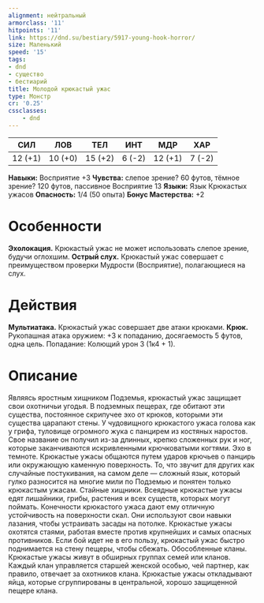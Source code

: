 ```yaml
---
alignment: нейтральный
armorclass: '11'
hitpoints: '11'
link: https://dnd.su/bestiary/5917-young-hook-horror/
size: Маленький
speed: '15'
tags:
- dnd
- существо
- бестиарий
title: Молодой крюкастый ужас
type: Монстр
cr: '0.25'
cssclasses:
    - dnd
---
```



| СИЛ | ЛОВ | ТЕЛ | ИНТ | МДР | ХАР |
|---|---|---|---|---|---|
| 12 (+1) | 10 (+0) | 15 (+2) | 6 (-2) | 12 (+1) | 7 (-2) |
**Навыки:** Восприятие +3
**Чувства:** слепое зрение? 60 футов, тёмное зрение? 120 футов, пассивное Восприятие 13
**Языки:** Язык Крюкастых ужасов
**Опасность:** 1/4 (50 опыта)
**Бонус Мастерства:** +2


# Особенности
**Эхолокация.** Крюкастый ужас не может использовать слепое зрение, будучи оглохшим.
**Острый слух.** Крюкастый ужас совершает с преимуществом проверки Мудрости (Восприятие), полагающиеся на слух.


# Действия
**Мультиатака.** Крюкастый ужас совершает две атаки крюками.
**Крюк.** Рукопашная атака оружием: +3 к попаданию, досягаемость 5 футов, одна цель. Попадание: Колющий урон 3 (1к4 + 1).


# Описание
Являясь яростным хищником Подземья, крюкастый ужас защищает свои охотничьи угодья. В подземных пещерах, где обитают эти существа, постоянное скрипучее эхо от крюков, которыми эти существа царапают стены. У чудовищного крюкастого ужаса голова как у грифа, туловище огромного жука с панцирем из костяных наростов. Свое название он получил из-за длинных, крепко сложенных рук и ног, которые заканчиваются искривленными крючковатыми когтями. Эхо в темноте. Крюкастые ужасы общаются путем ударов крючьев о панцирь или окружающую каменную поверхность. То, что звучит для других как случайные постукивания, на самом деле — сложный язык, который гулко разносится на многие мили по Подземью и понятен только крюкастым ужасам. Стайные хищники. Всеядные крюкастые ужасы едят лишайники, грибы, растения и всех существ, которых могут поймать. Конечности крюкастого ужаса дают ему отличную устойчивость на поверхности скал. Они используют свои навыки лазания, чтобы устраивать засады на потолке. Крюкастые ужасы охотятся стаями, работая вместе против крупнейших и самых опасных противников. Если бой идет не в его пользу, крюкастый ужас быстро поднимается на стену пещеры, чтобы сбежать. Обособленные кланы. Крюкастые ужасы живут в обширных группах семей или кланов. Каждый клан управляется старшей женской особью, чей партнер, как правило, отвечает за охотников клана. Крюкастые ужасы откладывают яйца, которые сгруппированы в центральной, хорошо защищенной пещере клана.